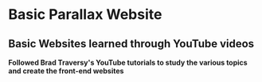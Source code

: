 # Basic Parallax Website
## Basic Websites learned through YouTube videos

**Followed Brad Traversy's YouTube tutorials to study the various topics and create the front-end websites**
